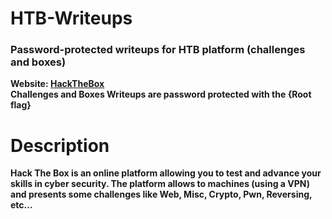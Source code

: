 # HTB-Writeups
<h3>Password-protected writeups for HTB platform (challenges and boxes)</h3>
<b>Website: <a href="https://www.hackthebox.eu/">HackTheBox</a></b> <br>
<b>Challenges and Boxes Writeups are password protected with the {Root flag}</b> <br>
<h1>Description</h1>
    <b>Hack The Box is an online platform allowing you to test and advance your skills in cyber security. The platform allows to machines (using a VPN) and presents some challenges like Web, Misc, Crypto, Pwn, Reversing, etc...</b></br>
